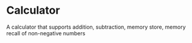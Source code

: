 # Calculator

A calculator that supports addition, subtraction, memory store, memory recall of non-negative numbers
